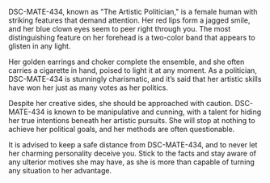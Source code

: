 DSC-MATE-434, known as "The Artistic Politician," is a female human with striking features that demand attention. Her red lips form a jagged smile, and her blue clown eyes seem to peer right through you. The most distinguishing feature on her forehead is a two-color band that appears to glisten in any light. 

Her golden earrings and choker complete the ensemble, and she often carries a cigarette in hand, poised to light it at any moment. As a politician, DSC-MATE-434 is stunningly charismatic, and it’s said that her artistic skills have won her just as many votes as her politics. 

Despite her creative sides, she should be approached with caution. DSC-MATE-434 is known to be manipulative and cunning, with a talent for hiding her true intentions beneath her artistic pursuits. She will stop at nothing to achieve her political goals, and her methods are often questionable. 

It is advised to keep a safe distance from DSC-MATE-434, and to never let her charming personality deceive you. Stick to the facts and stay aware of any ulterior motives she may have, as she is more than capable of turning any situation to her advantage.